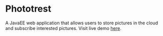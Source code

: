 # Phototrest
A JavaEE web application that allows users to store pictures in the cloud and subscribe interested pictures.
Visit live demo [here](https://phototrest.herokuapp.com/).
